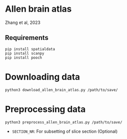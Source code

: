 # Allen brain atlas 

Zhang et al, 2023

## Requirements

```
pip install spatialdata
pip install scanpy
pip install pooch
```

# Downloading data

`python3 download_allen_brain_atlas.py /path/to/save/`

# Preprocessing data

`python3 preprocess_allen_brain_atlas.py /path/to/save/`

- `SECTION_NR`: For subsetting of slice section (Optional)
